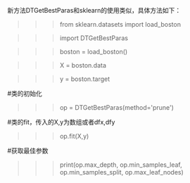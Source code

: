 新方法DTGetBestParas和sklearn的使用类似，具体方法如下：
>>> from sklearn.datasets import load_boston

>>> import DTGetBestParas

>>> boston = load_boston()

>>> X = boston.data

>>> y = boston.target
    

#类的初始化
>>> op = DTGetBestParas(method='prune')
    
#类的fit，传入的X,y为数组或者dfx,dfy
>>> op.fit(X,y)

#获取最佳参数
>>> print(op.max_depth,
          op.min_samples_leaf,
          op.min_samples_split,
          op.max_leaf_nodes)
